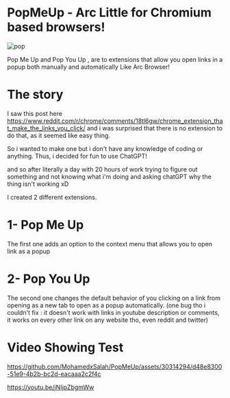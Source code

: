 # PopMeUp - Arc Little for Chromium based browsers!
![pop](https://github.com/MohamedxSalah/PopMeUp/assets/30314294/1fc32c13-a137-4569-a316-454df8ad1b9e)

Pop Me Up and Pop You Up ,  are to extensions that allow you open links in a popup both manually and automatically Like Arc Browser!

# The story
I saw this post here https://www.reddit.com/r/chrome/comments/18tl6gw/chrome_extension_that_make_the_links_you_click/ 
and i was surprised that there is no extension to do that, as it seemed like easy thing. 

So i wanted to make one but i don't have any knowledge of coding or anything. 
Thus, i decided for fun to use ChatGPT! 

and so after literally a day with 20 hours of work trying to figure out something and not knowing what i'm doing and asking chatGPT why the thing isn't working xD

I created 2 different extensions.

# 1- Pop Me Up
The first one adds an option to the context menu that allows you to open link as a popup

# 2- Pop You Up
The second one changes the default behavior of you clicking on a link from opening as a new tab to open as a popup automatically. (one bug tho i couldn't fix : it doesn't work with links in youtube description or comments, it works on every other link on any website tho, even reddit and twitter) 

# Video Showing Test 

https://github.com/MohamedxSalah/PopMeUp/assets/30314294/d48e8300-51e9-4b2b-bc2d-eacaaa2c2f4c


https://youtu.be/jNIjpZbgmWw
